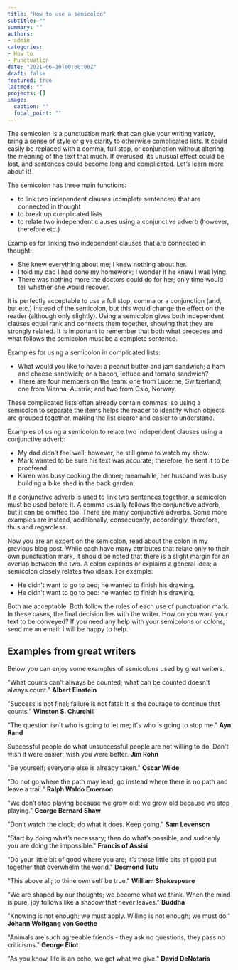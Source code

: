 ```yaml
---
title: "How to use a semicolon"
subtitle: ""
summary: ""
authors:
- admin
categories: 
- How to
- Punctuation
date: "2021-06-10T00:00:00Z"
draft: false
featured: true
lastmod: ""
projects: []
image:
  caption: ""
  focal_point: ""
---
```


The semicolon is a punctuation mark that can give your writing variety, bring a sense of style or give clarity to otherwise complicated lists. It could easily be replaced with a comma, full stop, or conjunction without altering the meaning of the text that much. If overused, its unusual effect could be lost, and sentences could become long and complicated. Let’s learn more about it!

The semicolon has three main functions:
- to link two independent clauses (complete sentences) that are connected in thought
- to break up complicated lists
- to relate two independent clauses using a conjunctive adverb (however, therefore etc.) 

Examples for linking two independent clauses that are connected in thought:

- She knew everything about me; I knew nothing about her. 
- I told my dad I had done my homework; I wonder if he knew I was lying.
- There was nothing more the doctors could do for her; only time would tell
whether she would recover.

It is perfectly acceptable to use a full stop, comma or a conjunction (and, but etc.) instead of the semicolon, but this would change the effect on the reader (although only slightly). Using a semicolon gives both independent clauses equal rank and connects them together, showing that they are strongly related. It is important to remember that both what precedes and what follows the semicolon must be a complete sentence.

Examples for using a semicolon in complicated lists:

- What would you like to have: a peanut butter and jam sandwich; a ham and cheese sandwich; or a bacon, lettuce and tomato sandwich?
- There are four members on the team: one from Lucerne, Switzerland; one from Vienna, Austria; and two from Oslo, Norway.

These complicated lists often already contain commas, so using a semicolon to separate the items helps the reader to identify which objects are grouped together, making the list clearer and easier to understand.

Examples of using a semicolon to relate two independent clauses using a conjunctive adverb:

- My dad didn’t feel well; however, he still game to watch my show.
- Mark wanted to be sure his text was accurate; therefore, he sent it to be proofread.
- Karen was busy cooking the dinner; meanwhile, her husband was busy building a bike shed in the back garden.

If a conjunctive adverb is used to link two sentences together, a semicolon must be used before it. A comma usually follows the conjunctive adverb, but it can be omitted too. There are many conjunctive adverbs. Some more examples are instead, additionally, consequently, accordingly, therefore, thus and regardless.

Now you are an expert on the semicolon, read about the colon in my previous blog post. While each have many attributes that relate only to their own punctuation mark, it should be noted that there is a slight margin for an overlap between the two. A colon expands or explains a general idea; a semicolon closely relates two ideas. For example:

- He didn’t want to go to bed; he wanted to finish his drawing.
- He didn’t want to go to bed: he wanted to finish his drawing.

Both are acceptable. Both follow the rules of each use of punctuation mark. In these cases, the final decision lies with the writer. How do you want your text to be conveyed? If you need any help with your semicolons or colons, send me an email: I will be happy to help.

## Examples from great writers

Below you can enjoy some examples of semicolons used by great writers.

"What counts can't always be counted; what can be counted doesn't always count."
**Albert Einstein**

"Success is not final; failure is not fatal: It is the courage to continue that counts." 
**Winston S. Churchill**

"The question isn't who is going to let me; it's who is going to stop me." 
**Ayn Rand**

Successful people do what unsuccessful people are not willing to do. Don't wish it were easier; wish you were better. 
**Jim Rohn**

"Be yourself; everyone else is already taken." 
**Oscar Wilde**

"Do not go where the path may lead; go instead where there is no path and leave a trail."
**Ralph Waldo Emerson**

"We don’t stop playing because we grow old; we grow old because we stop playing." 
**George Bernard Shaw**

"Don’t watch the clock; do what it does. Keep going." 
**Sam Levenson**

"Start by doing what’s necessary; then do what’s possible; and suddenly you are doing the impossible." 
**Francis of Assisi**

"Do your little bit of good where you are; it’s those little bits of good put together that overwhelm the world." **Desmond Tutu**

"This above all; to thine own self be true." 
**William Shakespeare**

"We are shaped by our thoughts; we become what we think. When the mind is pure, joy follows like a shadow that never leaves."
**Buddha**

"Knowing is not enough; we must apply. Willing is not enough; we must do." 
**Johann Wolfgang von Goethe**

"Animals are such agreeable friends - they ask no questions; they pass no criticisms." 
**George Eliot**

"As you know, life is an echo; we get what we give."
**David DeNotaris**


